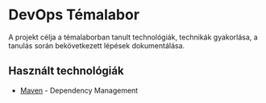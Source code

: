 # DevOps Témalabor

A projekt célja a témalaborban tanult technológiák, technikák gyakorlása, a tanulás során bekövetkezett lépések dokumentálása.

## Használt technológiák

* [Maven](https://maven.apache.org/) - Dependency Management
